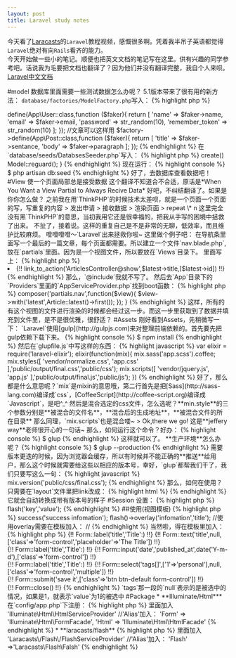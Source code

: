 ```yaml
---
layout: post
title: Laravel study notes
---
```


今天看了[Laracasts](http://laracasts)的`Laravel`教程视频，感慨很多啊。凭着我半吊子英语都觉得`Laravel`绝对有向`Rails`看齐的能力。   
今天开始做一些小的笔记。顺便也把英文文档的笔记写在这里。供有兴趣的同学参考吧。话说我为毛要把文档也翻译了？因为他们并没有翻译完整，我自个人来呗。[Laravel中文文档](http://golaravel.com)

#model
数据库里面需要一些测试数据怎么办呢？
5.1版本带来了很有用的新方法：
`database/factories/ModelFactory.php`写入：
{% highlight php %}
<?php 
$factory->define(App\User::class,function ($faker){
	return [
		'name'           => $faker->name,
		'email'          => $faker->email,
		'password'       => str_random(10),
		'remember_token' => str_random(10)
	];
});
//文章可以这样用
$factory->define(App\Post::class,function ($faker){
	return [
		'title' => $faker->sentance,
		'body'  => $faker->paragraph
	];
});
{% endhighlight %}
在`database/seeds/DatabsesSeeder.php`写入：
{% highlight php %}
<?php
use App\User;
public function run (){
	Model::unguard();
	User::truncate();
	factory(User::class,50)->create()
	Model::reguard();
}
{% endhighlight %}
现在运行：
{% highlight console %}
$ php artisan db:seed
{% endhighlight %}
好了，去数据库查看数据吧！
#View
使一个页面局部总是接受数据

这个翻译不知道合不合适，原话是*When You Want a View Partial to Always Recive Data*   
好吧，不纠结翻译了。如果是你你怎么做？
之前我在用`ThinkPHP`的时候技术太差呗，就是一个页面一个页面的写，写重复的内容 

> 发出申请
> 接收数据
> 渲染页面
> repeat \* n   

这里完全没有黑`ThinkPHP`的意思，当初我用它还是很幸福的，把我从手写的困境中拯救了出来。   
不扯了，接着说。这样的重复自己是不是非常的无聊，低效率，而且维护比较麻烦。   
噔噔噔噔～`Laravel`出来拯救你啦~
这里做个例子吧：
在导航条里面写一个最后的一篇文章，每个页面都需要。所以建立一个文件`nav.blade.php`,放在`partials`里面。因为是一个视图文件，所以要放在`Views`目录下。
里面写上：
{% highlight php %}
<?php
<ul>
	<li>{!! link_to_action('ArticlesController@show',$latest->title,[$latest->id]) !!}</li>
</ul>
{% endhighlight %}
那么，`@include`我就不写了。   
然后去`App`目录下的`Providers`里面的`AppServiceProvider.php`找到boot函数：
{% highlight php %}
<?php
public function boot(){
	view()->composer('partials.nav',function($view){
			$view->with('latest',Article::latest()->first());
		});
}
{% endhighlight %}
这样，所有的有这个视图的文件进行渲染的时候都会经过这一步。而这一步里获取到了数据并填充到文件里，是不是很优雅，很舒适？


#Assets
刚好看到Assets，先稍微写一下：
`Laravel`使用[gulp](http://gulpjs.com)来对整理前端依赖的。首先要先把gulp依赖下载下来。
{% highlight console %}
$ npm install
{% endhighlight %}
然后在`glupfile.js`中写这样的东西：
{% highlight javascript %}
var elixir = require('laravel-elixir');
elixir(function(mix){
	mix.sass('app.scss').coffee;
	mix.styles([
		'vendor/normalize.css',
		'app.css'
	],'public/output/final.css','public/css');
	mix.scripts([
		'vendor/jquery.js',
		'app.js'
	],'public/output/final.js','public/js');
})
{% endhighlight %}
好了，那么都是什么意思呢？`mix`是mixin的意思哦，第二行首先是把[Sass](http://sass-lang.com)编译成`css`，[CoffeeScript](http://coffee-script.org)编译成`Javascript`，是吧^_^   
然后是混合选定的css文件，怎么选呢？**min.style**的三个参数分别是**被混合的文件名**，**混合后的生成地址**，**被混合文件的所在目录**   
那么同理，`mix.scripts`也是混合喽~   

> Ok,there we go!   

这是**jeffery way**老师很开心的一句话~   

那么，如何运行这个命令？好办：
{% highlight console %}
$ glup
{% endhighlight %}
这样就可以了。   
**生产环境**怎么办呢？
{% highlight console %}
$ glup --production
{% endhighlight %}
需要版本更迭的时候，因为浏览器会缓存，所以有时候并不能正确的**推送**给用户，那么这个时候就需要给这些以相应的版本号，幸好，`glup`都帮我们干了，我们只要写这么一句：
{% highlight javascript %}
mix.version('public/css/final.css');
{% endhighlight %}
那么，如何在使用？   
只需要在`layout`文件里把link改成：
{% highlight html %}
<link rel="stylesheet" href="\{{ clixir('css/final.css') \}}">
{% endhighlight %}
它就会自动转换成带有版本号的样子

#Session
设置：
{% highlight php %}
<?php 
\Session::flash('key','value');
//或者：
\Session::put('key','value');

//前面使用use Session;了也可以这样
session()->flash('key','value');
{% endhighlight %}
##使用(视图模板)
{% highlight php %}
<?php 
@if (Session::has('key'))
	\{{ Session::get('key') \}}
@endif
{% endhighlight %}
加入了`Flash`的package之后更是可以这样使用：
{% highlight php %}
<?php 
flash('Hello World');
flash()->success('success infomation');
flash()->overlay('infomation','title');
//使用overlay需要在模板加入：
//<script>$('#flash-overlay-modal').modal()</script>
{% endhighlight %}
当然啦，得在模板里加入：
{% highlight php %}
<?php
@include ('flash::message')
{% endhighlight %}
#Form
首先要安装下面的`Form`的package。然后来创作表单吧！
{% highlight php %}
<?php 
{!! Form::open()  !!}
	<div class="form-group">
		{!! Form::label('title','Title':) !!}
		{!! Form::text('title',null,['class'=>'form-control','placeholder'=>'The Title']) !!}
	</div>
	<div class="form-group">
		{!! Form::label('title','Title':) !!}
		{!! Form::input('date','published_at',date('Y-m-d'),['class'=>'form-control']) !!}
	</div>
	<div class="form-group">
		{!! Form::label('title','Title':) !!}
		{!! Form::select('tags[]',['1'=>'personal'],null,['class'=>'form-control','multiple']) !!}
	</div>
	<div class="form-group">
		{!! Form::submit('save it',['class'=>'btn btn-default form-control']) !!}
	</div>
{!! Form::close() !!}
{% endhighlight %}
`tags`那一段的`null`表示的是被选中的情况，如果是1，就表示`value`为1的被选中


#Package
* **Illuminate/Html***   
在`config/app.php`下注册：
{% highlight php %}
<?php 
//'providers'=>里面加入
'Illuminate\Html\HtmlServiceProvider'
//'Alias'加入：
'Form' => 'Illuminate\Html\FormFacade',
'Html' => 'Illuminate\Html\HtmlFacade'
{% endhighlight %}

* **laracasts/flash**   
{% highlight php %}
<?php 
//'providers'=>里面加入
'Laracasts\/Flash\/FlashServiceProvider'
//'Alias'加入：
'Flash' =>'Laracasts\Flash\Falsh'
{% endhighlight %}